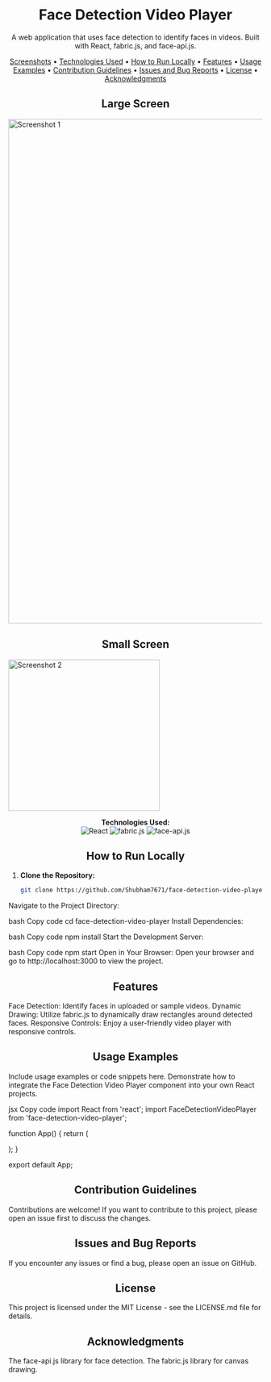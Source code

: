 <!-- Project Title -->
<h1 align="center">Face Detection Video Player</h1>

<!-- Project Description -->
<p align="center">A web application that uses face detection to identify faces in videos. Built with React, fabric.js, and face-api.js.</p>

<!-- Table of Contents -->
<p align="center">
  <a href="#screenshots">Screenshots</a> •
  <a href="#technologies-used">Technologies Used</a> •
  <a href="#how-to-run-locally">How to Run Locally</a> •
  <a href="#features">Features</a> •
  <a href="#usage-examples">Usage Examples</a> •
  <a href="#contribution-guidelines">Contribution Guidelines</a> •
  <a href="#issues-and-bug-reports">Issues and Bug Reports</a> •
  <a href="#license">License</a> •
  <a href="#acknowledgments">Acknowledgments</a>
</p>

<!-- Screenshots -->
<p align="center">
  <h2 align="center">Large Screen </h2>
   <img src="https://github.com/Shubham7671/video-player-face-detection/assets/121150193/f7a49d52-aa9a-499a-b06c-5116e852c0c4" alt="Screenshot 1" width="1000" height="auto">
   <h2 align="center">Small Screen </h2>
  <img src="https://github.com/Shubham7671/video-player-face-detection/assets/121150193/b47f9a6b-7c88-40ee-b99a-fd92e20cd185" alt="Screenshot 2" width="300" height="auto">
</p>

<!-- Technologies Used -->
<p align="center">
  <b>Technologies Used:</b>
  <br>
  <img src="https://img.shields.io/badge/React-61DAFB?style=flat&logo=react&logoColor=white" alt="React">
  <img src="https://img.shields.io/badge/fabric.js-FFD700?style=flat&logo=fabric&logoColor=white" alt="fabric.js">
  <img src="https://img.shields.io/badge/face--api.js-FF6347?style=flat&logoColor=white" alt="face-api.js">
</p>

<!-- How to Run Locally -->
<h2 align="center">How to Run Locally</h2>

1. **Clone the Repository:**
   ```bash
   git clone https://github.com/Shubham7671/face-detection-video-player.git
Navigate to the Project Directory:

bash
Copy code
cd face-detection-video-player
Install Dependencies:

bash
Copy code
npm install
Start the Development Server:

bash
Copy code
npm start
Open in Your Browser:
Open your browser and go to http://localhost:3000 to view the project.

<!-- Features -->
<h2 align="center">Features</h2>
Face Detection: Identify faces in uploaded or sample videos.
Dynamic Drawing: Utilize fabric.js to dynamically draw rectangles around detected faces.
Responsive Controls: Enjoy a user-friendly video player with responsive controls.
<!-- Usage Examples -->
<h2 align="center">Usage Examples</h2>
Include usage examples or code snippets here. Demonstrate how to integrate the Face Detection Video Player component into your own React projects.

jsx
Copy code
import React from 'react';
import FaceDetectionVideoPlayer from 'face-detection-video-player';

function App() {
  return (
    <div>
      <FaceDetectionVideoPlayer />
    </div>
  );
}

export default App;
<!-- Contribution Guidelines -->
<h2 align="center">Contribution Guidelines</h2>
Contributions are welcome! If you want to contribute to this project, please open an issue first to discuss the changes.

<!-- Issues and Bug Reports -->
<h2 align="center">Issues and Bug Reports</h2>
If you encounter any issues or find a bug, please open an issue on GitHub.

<!-- License -->
<h2 align="center">License</h2>
This project is licensed under the MIT License - see the LICENSE.md file for details.

<!-- Acknowledgments -->
<h2 align="center">Acknowledgments</h2>
The face-api.js library for face detection.
The fabric.js library for canvas drawing.
